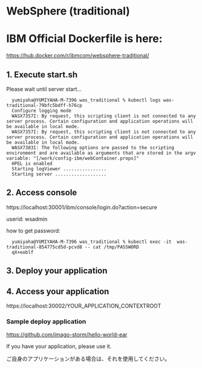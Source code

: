 # WebSphere (traditional)

# IBM Official Dockerfile is here:
https://hub.docker.com/r/ibmcom/websphere-traditional/

## 1. Execute start.sh
   
   Please wait until server start...
   
      yumiyaha@YUMIYAHA-M-7396 was_traditional % kubectl logs was-traditional-79bfc5bdff-h76cp
      Configure logging mode
      WASX7357I: By request, this scripting client is not connected to any server process. Certain configuration and application operations will be available in local mode.
      WASX7357I: By request, this scripting client is not connected to any server process. Certain configuration and application operations will be available in local mode.
      WASX7303I: The following options are passed to the scripting environment and are available as arguments that are stored in the argv variable: "[/work/config-ibm/webContainer.props]"
      HPEL is enabled
      Starting logViewer ................
      Starting server ...................

## 2. Access console 
https://localhost:30001/ibm/console/login.do?action=secure

userid: wsadmin

how to get password:


      yumiyaha@YUMIYAHA-M-7396 was_traditional % kubectl exec -it  was-traditional-854775cd5d-pcvd8 -- cat /tmp/PASSWORD
      qX+eoblf
      
      
## 3. Deploy your application

## 4. Access your application 
https://localhost:30002/YOUR_APPLICATION_CONTEXTROOT


### Sample deploy application
https://github.com/imago-storm/hello-world-ear

If you have your application, please use it.

ご自身のアプリケーションがある場合は、それを使用してください。
